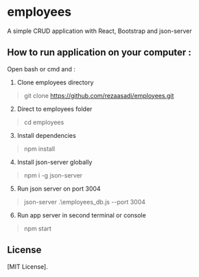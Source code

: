 # employees
A simple CRUD application with React, Bootstrap and json-server 

## How to run application on your computer :

Open bash or cmd and :

1) Clone employees directory
 > git clone https://github.com/rezaasadi/employees.git
 
2) Direct to employees folder
 > cd employees

3) Install dependencies
 > npm  install

4) Install json-server globally 
 > npm i -g json-server
 
5)  Run json server on port 3004
 > json-server .\employees_db.js --port 3004

6)  Run app server in second terminal or console
 > npm start
  
  
## License

[MIT License].
